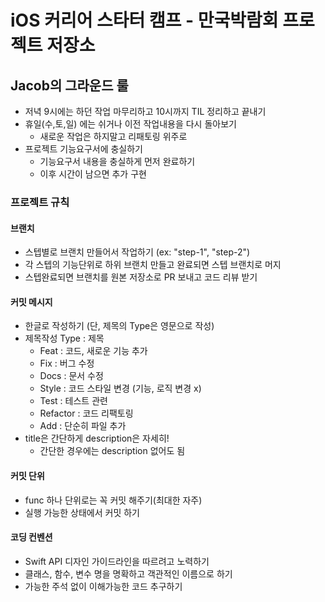 # iOS 커리어 스타터 캠프 - 만국박람회 프로젝트 저장소

## Jacob의 그라운드 룰

- 저녁 9시에는 하던 작업 마무리하고 10시까지 TIL 정리하고 끝내기
- 휴일(수,토,일) 에는 쉬거나 이전 작업내용을 다시 돌아보기
    - 새로운 작업은 하지말고 리패토링 위주로
- 프로젝트 기능요구서에 충실하기
    - 기능요구서 내용을 충실하게 먼저 완료하기
    - 이후 시간이 남으면 추가 구현

### 프로젝트 규칙

#### 브랜치

- 스텝별로 브랜치 만들어서 작업하기 (ex: "step-1", "step-2")
- 각 스텝의 기능단위로 하위 브랜치 만들고 완료되면 스텝 브랜치로 머지
- 스텝완료되면 브랜치를 원본 저장소로 PR 보내고 코드 리뷰 받기

#### 커밋 메시지

- 한글로 작성하기 (단, 제목의 Type은 영문으로 작성)
- 제목작성 Type : 제목
    - Feat : 코드, 새로운 기능 추가
    - Fix : 버그 수정
    - Docs : 문서 수정
    - Style : 코드 스타일 변경 (기능, 로직 변경 x)
    - Test : 테스트 관련
    - Refactor : 코드 리팩토링
    - Add : 단순히 파일 추가
- title은 간단하게 description은 자세히! 
    - 간단한 경우에는 description 없어도 됨

#### 커밋 단위

- func 하나 단위로는 꼭 커밋 해주기(최대한 자주)
- 실행 가능한 상태에서 커밋 하기

#### 코딩 컨벤션

- Swift API 디자인 가이드라인을 따르려고 노력하기
- 클래스, 함수, 변수 명을 명확하고 객관적인 이름으로 하기
- 가능한 주석 없이 이해가능한 코드 추구하기
